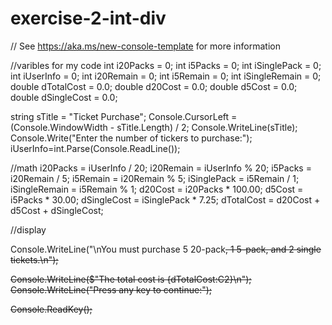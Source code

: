 # exercise-2-int-div
// See https://aka.ms/new-console-template for more information

//varibles for my code
int i20Packs = 0;
int i5Packs = 0;
int iSinglePack = 0;
int iUserInfo = 0;
int i20Remain = 0;
int i5Remain = 0;
int iSingleRemain = 0;
double dTotalCost = 0.0;
double d20Cost = 0.0;
double d5Cost = 0.0;
double dSingleCost = 0.0;




string sTitle = "Ticket Purchase";
Console.CursorLeft = (Console.WindowWidth - sTitle.Length) / 2;
Console.WriteLine(sTitle);
Console.Write("Enter the number of tickers to purchase:");
iUserInfo=int.Parse(Console.ReadLine());


//math
i20Packs = iUserInfo / 20;
i20Remain = iUserInfo % 20;
i5Packs = i20Remain / 5;
i5Remain = i20Remain % 5;
iSinglePack = i5Remain / 1;
iSingleRemain = i5Remain % 1;
d20Cost = i20Packs * 100.00;
d5Cost = i5Packs * 30.00;
dSingleCost = iSinglePack * 7.25;
dTotalCost = d20Cost + d5Cost + dSingleCost;

//display

Console.WriteLine("\nYou must purchase 5 20-pack<s>, 1 5-pack<s>, and 2 single tickets.\n");

Console.WriteLine($"The total cost is {dTotalCost:C2}\n");
Console.WriteLine("Press any key to continue:");





Console.ReadKey();
